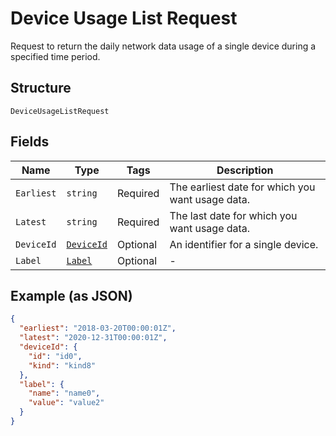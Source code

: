 
# Device Usage List Request

Request to return the daily network data usage of a single device during a specified time period.

## Structure

`DeviceUsageListRequest`

## Fields

| Name | Type | Tags | Description |
|  --- | --- | --- | --- |
| `Earliest` | `string` | Required | The earliest date for which you want usage data. |
| `Latest` | `string` | Required | The last date for which you want usage data. |
| `DeviceId` | [`DeviceId`](../../doc/models/device-id.md) | Optional | An identifier for a single device. |
| `Label` | [`Label`](../../doc/models/label.md) | Optional | - |

## Example (as JSON)

```json
{
  "earliest": "2018-03-20T00:00:01Z",
  "latest": "2020-12-31T00:00:01Z",
  "deviceId": {
    "id": "id0",
    "kind": "kind8"
  },
  "label": {
    "name": "name0",
    "value": "value2"
  }
}
```

